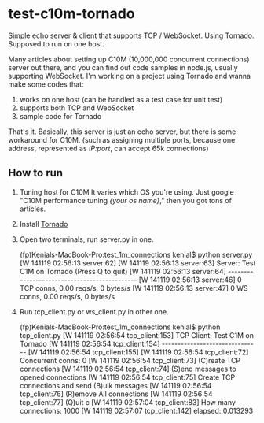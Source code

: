 test-c10m-tornado
=================
Simple echo server &amp; client that supports TCP / WebSocket. Using Tornado. Supposed to run on one host.

Many articles about setting up C10M (10,000,000 concurrent connections) server out there, and you can find out code samples in node.js, usually supporting WebSocket. I'm working on a project using Tornado and wanna make some codes that:

 1. works on one host (can be handled as a test case for unit test)
 2. supports both TCP and WebSocket
 3. sample code for Tornado

That's it. Basically, this server is just an echo server, but there is some workaround for C10M. (such as assigning multiple ports, because one address, represented as *IP:port*, can accept 65k connections)

How to run
-------------

1. Tuning host for C10M
It varies which OS you're using. Just google "C10M performance tuning *{your os name}*," then you got tons of articles.

2. Install [Tornado](http://www.tornadoweb.org)
3. Open two terminals, run server.py in one.

	(fp)Kenials-MacBook-Pro:test_1m_connections kenial$ python server.py
	[W 141119 02:56:13 server:62]
	[W 141119 02:56:13 server:63] Server: Test C1M on Tornado (Press Q to quit)
	[W 141119 02:56:13 server:64] ---------------------------------------------
	[W 141119 02:56:13 server:46] 0 TCP conns, 0.00 reqs/s, 0 bytes/s
	[W 141119 02:56:13 server:47] 0 WS conns, 0.00 reqs/s, 0 bytes/s

4. Run tcp_client.py or ws_client.py in other one.

	(fp)Kenials-MacBook-Pro:test_1m_connections kenial$ python tcp_client.py
	[W 141119 02:56:54 tcp_client:153] TCP Client: Test C1M on Tornado
	[W 141119 02:56:54 tcp_client:154] -------------------------------
	[W 141119 02:56:54 tcp_client:155]
	[W 141119 02:56:54 tcp_client:72] Concurrent conns: 0
	[W 141119 02:56:54 tcp_client:73] (C)reate TCP connections
	[W 141119 02:56:54 tcp_client:74] (S)end messages to opened connections
	[W 141119 02:56:54 tcp_client:75] Create TCP connections and send (B)ulk messages
	[W 141119 02:56:54 tcp_client:76] (R)emove All connections
	[W 141119 02:56:54 tcp_client:77] (Q)uit
	c
	[W 141119 02:57:04 tcp_client:83] How many connections:
	1000
	[W 141119 02:57:07 tcp_client:142] elapsed: 0.013293

